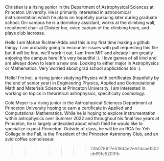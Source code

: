 
Christian is a rising senior in the Department of Astrophysical Sciences at Princeton University. He is primarily interested in astronomical instrumentation which he plans on hopefully pursuing later during graduate school. On-campus he is a dormitory assistant, works at the climbing wall, recuitment chair at Cloister Inn, cvice captain of the climbing team, and plays club lacrosse.

Hello I am Mohan Richter-Addo and this is my first time making a github thingy. I am probably going to encounter issues with pull requesting this file but it will be fine, we'll work it out. I am from MIT and already I am greatly enjoying the campus here! It's very beautiful :). I love games of all kind and am always down to learn a new one. Looking to either major in Astrophysics or Mathematics. Very worried about grad school applications too :(.

Hello! I'm Inci, a rising junior studying Physics with certificates (hopefully by the end of senior year) in Engineering Physics, Applied and Computational Math and Materials Science at Princeton University. I am interested in working on topics in theoretical astrophysics, specifically cosmology.

Cole Meyer is a rising junior in the Astrophysical Sciences Department at Princeton University hoping to earn a certificate in Applied and Computational Mathematics. While he is hoping to explore instrumentation within astrophysics over Summer 2022 and throughout his final two years at Princeton, he is largely undecided about which field he would like to specialize in post-Princeton. Outside of class, he will be an RCA for Yeh College in the Fall, is the President of the Princeton Astronomy Club, and an avid coffee connoisseur.
>>>>>>> 73b0789f7e519d4e2ee2daae1502eb69fc5203fb
